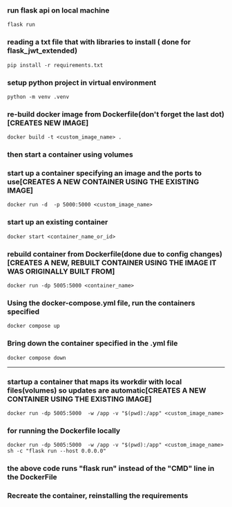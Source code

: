 ### run flask api on local machine
```
flask run
```

### reading a txt file that with libraries to install ( done for flask_jwt_extended)
```
pip install -r requirements.txt
```

### setup python project in virtual environment
```
python -m venv .venv
```

### re-build docker image from Dockerfile(don't forget the last dot)[CREATES NEW IMAGE]
```
docker build -t <custom_image_name> .
```
### then start a container using volumes


### start up a container specifying an image and the ports to use[CREATES A NEW CONTAINER USING THE EXISTING IMAGE]
```
docker run -d  -p 5000:5000 <custom_image_name>
```

### start up an existing container
```
docker start <container_name_or_id>
```

### rebuild container from Dockerfile(done due to config changes)[CREATES A NEW, REBUILT CONTAINER USING THE IMAGE IT WAS ORIGINALLY BUILT FROM]
```
docker run -dp 5005:5000 <container_name>
```

### Using the docker-compose.yml file, run the containers specified
```
docker compose up
```
### Bring down the container specified in the .yml file
```
docker compose down
```

------------------------

### startup a container that maps its workdir with local files(volumes) so updates are automatic[CREATES A NEW CONTAINER USING THE EXISTING IMAGE]
```
docker run -dp 5005:5000  -w /app -v "$(pwd):/app" <custom_image_name>
```
### for running the Dockerfile locally
```
docker run -dp 5005:5000  -w /app -v "$(pwd):/app" <custom_image_name> sh -c "flask run --host 0.0.0.0"
```
### the above code runs "flask run" instead of the "CMD" line in the DockerFile


### Recreate the container, reinstalling the requirements